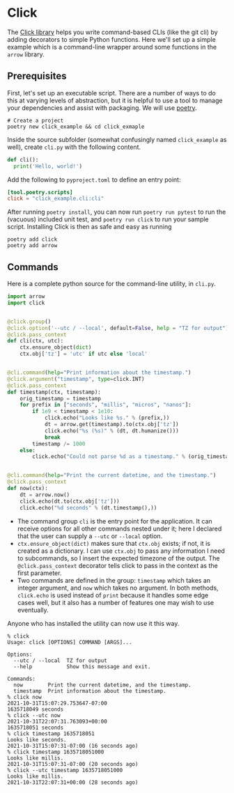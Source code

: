 # Click

The [Click library](https://click.palletsprojects.com) helps you write
command-based CLIs (like the git cli) by adding decorators to simple Python
functions.  Here we'll set up a simple example which is a command-line wrapper
around some functions in the `arrow` library.

## Prerequisites

First, let's set up an executable script.  There are a number of ways to do
this at varying levels of abstraction, but it is helpful to use a tool to
manage your dependencies and assist with packaging.  We will use
[poetry](https://python-poetry.org/).

```
# Create a project
poetry new click_example && cd click_exmaple
```

Inside the source subfolder (somewhat confusingly named `click_example` as
well), create `cli.py` with the following content.

```python
def cli():
  print('Hello, world!')
```

Add the following to `pyproject.toml` to define an entry point:

```toml
[tool.poetry.scripts]
click = "click_example.cli:cli"
```

After running `poetry install`, you can now run `poetry run pytest` to run the
(vacuous) included unit test, and `poetry run click` to run your sample script.  Installing Click is then as safe and easy as running

```
poetry add click
poetry add arrow
```

## Commands

Here is a complete python source for the command-line utility, in `cli.py`.

```python
import arrow
import click


@click.group()
@click.option('--utc / --local', default=False, help = "TZ for output")
@click.pass_context
def cli(ctx, utc):
    ctx.ensure_object(dict)
    ctx.obj['tz'] = 'utc' if utc else 'local'


@cli.command(help="Print information about the timestamp.")
@click.argument("timestamp", type=click.INT)
@click.pass_context
def timestamp(ctx, timestamp):
    orig_timestamp = timestamp
    for prefix in ["seconds", "millis", "micros", "nanos"]:
        if 1e9 < timestamp < 1e10:
            click.echo("Looks like %s." % (prefix,))
            dt = arrow.get(timestamp).to(ctx.obj['tz'])
            click.echo("%s (%s)" % (dt, dt.humanize()))
            break
        timestamp /= 1000
    else:
        click.echo("Could not parse %d as a timestamp." % (orig_timestamp,))


@cli.command(help="Print the current datetime, and the timestamp.")
@click.pass_context
def now(ctx):
    dt = arrow.now()
    click.echo(dt.to(ctx.obj['tz']))
    click.echo("%d seconds" % (dt.timestamp(),))
```

* The command group `cli` is the entry point for the application.  It can
  receive options for all other commands nested under it; here I declared that
  the user can supply a `--utc` or `--local` option.
* `ctx.ensure_object(dict)` makes sure that `ctx.obj` exists; if not, it is
  created as a dictionary.  I can use `ctx.obj` to pass any information I need
  to subcommands, so I insert the expected timezone of the output.  The
  `@click.pass_context` decorator tells click to pass in the context as the
  first parameter.
* Two commands are defined in the group: `timestamp` which takes an integer
  argument, and `now` which takes no argument. In both methods, `click.echo` is
  used instead of `print` because it handles some edge cases well, but it also
  has a number of features one may wish to use eventually.

Anyone who has installed the utility can now use it this way.

```
% click
Usage: click [OPTIONS] COMMAND [ARGS]...

Options:
  --utc / --local  TZ for output
  --help           Show this message and exit.

Commands:
  now        Print the current datetime, and the timestamp.
  timestamp  Print information about the timestamp.
% click now
2021-10-31T15:07:29.753647-07:00
1635718049 seconds
% click --utc now
2021-10-31T22:07:31.763093+00:00
1635718051 seconds
% click timestamp 1635718051
Looks like seconds.
2021-10-31T15:07:31-07:00 (16 seconds ago)
% click timestamp 1635718051000
Looks like millis.
2021-10-31T15:07:31-07:00 (20 seconds ago)
% click --utc timestamp 1635718051000
Looks like millis.
2021-10-31T22:07:31+00:00 (28 seconds ago)
```
